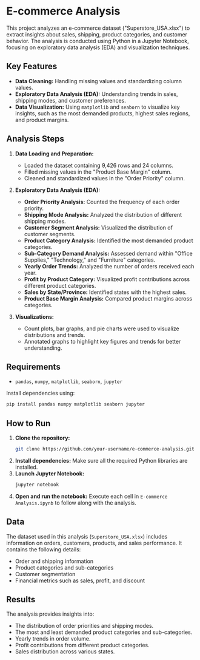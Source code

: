 
# E-commerce Analysis

This project analyzes an e-commerce dataset ("Superstore_USA.xlsx") to extract insights about sales, shipping, product categories, and customer behavior. The analysis is conducted using Python in a Jupyter Notebook, focusing on exploratory data analysis (EDA) and visualization techniques.

## Key Features
- **Data Cleaning:** Handling missing values and standardizing column values.
- **Exploratory Data Analysis (EDA):** Understanding trends in sales, shipping modes, and customer preferences.
- **Data Visualization:** Using `matplotlib` and `seaborn` to visualize key insights, such as the most demanded products, highest sales regions, and product margins.

## Analysis Steps
1. **Data Loading and Preparation:**
   - Loaded the dataset containing 9,426 rows and 24 columns.
   - Filled missing values in the "Product Base Margin" column.
   - Cleaned and standardized values in the "Order Priority" column.

2. **Exploratory Data Analysis (EDA):**
   - **Order Priority Analysis:** Counted the frequency of each order priority.
   - **Shipping Mode Analysis:** Analyzed the distribution of different shipping modes.
   - **Customer Segment Analysis:** Visualized the distribution of customer segments.
   - **Product Category Analysis:** Identified the most demanded product categories.
   - **Sub-Category Demand Analysis:** Assessed demand within "Office Supplies," "Technology," and "Furniture" categories.
   - **Yearly Order Trends:** Analyzed the number of orders received each year.
   - **Profit by Product Category:** Visualized profit contributions across different product categories.
   - **Sales by State/Province:** Identified states with the highest sales.
   - **Product Base Margin Analysis:** Compared product margins across categories.

3. **Visualizations:**
   - Count plots, bar graphs, and pie charts were used to visualize distributions and trends.
   - Annotated graphs to highlight key figures and trends for better understanding.

## Requirements
- `pandas`, `numpy`, `matplotlib`, `seaborn`, `jupyter`

Install dependencies using:
```bash
pip install pandas numpy matplotlib seaborn jupyter
```

## How to Run
1. **Clone the repository:**
   ```bash
   git clone https://github.com/your-username/e-commerce-analysis.git
   ```
2. **Install dependencies:** Make sure all the required Python libraries are installed.
3. **Launch Jupyter Notebook:**
   ```bash
   jupyter notebook
   ```
4. **Open and run the notebook:** Execute each cell in `E-commerce Analysis.ipynb` to follow along with the analysis.

## Data
The dataset used in this analysis (`Superstore_USA.xlsx`) includes information on orders, customers, products, and sales performance. It contains the following details:
- Order and shipping information
- Product categories and sub-categories
- Customer segmentation
- Financial metrics such as sales, profit, and discount

## Results
The analysis provides insights into:
- The distribution of order priorities and shipping modes.
- The most and least demanded product categories and sub-categories.
- Yearly trends in order volume.
- Profit contributions from different product categories.
- Sales distribution across various states.




